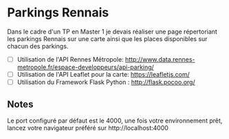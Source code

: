# Parkings Rennais
Dans le cadre d'un TP en Master 1 je devais réaliser une page répertoriant les parkings Rennais sur une carte ainsi que les places disponibles sur chacun des parkings.

- [ ] Utilisation de l'API Rennes Métropole: http://www.data.rennes-metropole.fr/espace-developpeurs/api-parking/
- [ ] Utilisation de l'API Leaflet pour la carte: https://leafletjs.com/
- [ ] Utilisation du Framework Flask Python : http://flask.pocoo.org/

## Notes
Le port configuré par défaut est le 4000, une fois votre environnement prêt, lancez votre navigateur préféré sur http://localhost:4000

